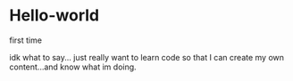 # Hello-world
first time 

idk what to say... just really want to learn code so that I can create my own content...and know what im doing. 
